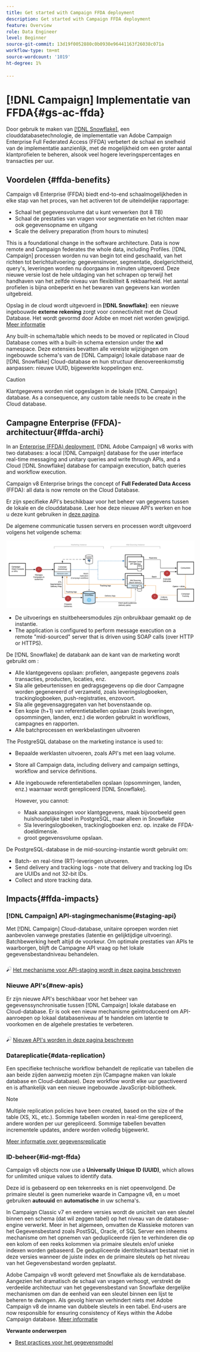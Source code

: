 ```yaml
---
title: Get started with Campaign FFDA deployment
description: Get started with Campaign FFDA deployment
feature: Overview
role: Data Engineer
level: Beginner
source-git-commit: 13d19f0052880c0b0930e96441163f26038c071a
workflow-type: tm+mt
source-wordcount: '1019'
ht-degree: 1%

---
```


# [!DNL Campaign] Implementatie van FFDA{#gs-ac-ffda}

Door gebruik te maken van [[!DNL Snowflake]](https://www.snowflake.com/), een clouddatabasetechnologie, de implementatie van Adobe Campaign Enterprise Full Federated Access (FFDA) verbetert de schaal en snelheid van de implementatie aanzienlijk, met de mogelijkheid om een groter aantal klantprofielen te beheren, alsook veel hogere leveringspercentages en transacties per uur.

## Voordelen {#ffda-benefits}

Campaign v8 Enterprise (FFDA) biedt end-to-end schaalmogelijkheden in elke stap van het proces, van het activeren tot de uiteindelijke rapportage:

* Schaal het gegevensvolume dat u kunt verwerken (tot 8 TB)
* Schaal de prestaties van vragen voor segmentatie en het richten maar ook gegevensopname en uitgang
* Scale the delivery preparation (from hours to minutes)

This is a foundational change in the software architecture. Data is now remote and Campaign federates the whole data, including Profiles. [!DNL Campaign] processen worden nu van begin tot eind geschaald, van het richten tot berichtuitvoering: gegevensinvoer, segmentatie, doelgerichtheid, query&#39;s, leveringen worden nu doorgaans in minuten uitgevoerd. Deze nieuwe versie lost de hele uitdaging van het schrapen op terwijl het handhaven van het zelfde niveau van flexibiliteit &amp; rekbaarheid. Het aantal profielen is bijna onbeperkt en het bewaren van gegevens kan worden uitgebreid.

Opslag in de cloud wordt uitgevoerd in **[!DNL Snowflake]**: een nieuwe ingebouwde **externe rekening** zorgt voor connectiviteit met de Cloud Database. Het wordt gevormd door Adobe en moet niet worden gewijzigd. [Meer informatie](../config/external-accounts.md)

Any built-in schema/table which needs to be moved or replicated in Cloud Database comes with a built-in schema extension under the **xxl** namespace. Deze extensies bevatten alle vereiste wijzigingen om ingebouwde schema&#39;s van de [!DNL Campaign] lokale database naar de [!DNL Snowflake] Cloud-database en hun structuur dienovereenkomstig aanpassen: nieuwe UUID, bijgewerkte koppelingen enz.

>[!CAUTION]
>
> Klantgegevens worden niet opgeslagen in de lokale [!DNL Campaign] database. As a consequence, any custom table needs to be create in the Cloud database.

## Campagne Enterprise (FFDA)-architectuur{#ffda-archi}

In an [Enterprise (FFDA) deployment](../architecture/enterprise-deployment.md), [!DNL Adobe Campaign] v8 works with two databases: a local [!DNL Campaign] database for the user interface real-time messaging and unitary queries and write through APIs, and a Cloud [!DNL Snowflake] database for campaign execution, batch queries and workflow execution.

Campaign v8 Enterprise brings the concept of **Full Federated Data Access** (FFDA): all data is now remote on the Cloud Database.

Er zijn specifieke API&#39;s beschikbaar voor het beheer van gegevens tussen de lokale en de clouddatabase. Leer hoe deze nieuwe API&#39;s werken en hoe u deze kunt gebruiken in [deze pagina](new-apis.md).

De algemene communicatie tussen servers en processen wordt uitgevoerd volgens het volgende schema:

![](assets/architecture.png)

* De uitvoerings en stuitbeheersmodules zijn onbruikbaar gemaakt op de instantie.
* The application is configured to perform message execution on a remote &quot;mid-sourced&quot; server that is driven using SOAP calls (over HTTP or HTTPS).

De [!DNL Snowflake] de databank aan de kant van de marketing wordt gebruikt om :

* Alle klantgegevens opslaan: profielen, aangepaste gegevens zoals transacties, producten, locaties, enz.
* Sla alle gebeurtenissen en gedragsgegevens op die door Campagne worden gegenereerd of verzameld, zoals leveringslogboeken, trackinglogboeken, push-registraties, enzovoort.
* Sla alle gegevensaggregaten van het bovenstaande op.
* Een kopie (h+1) van referentietabellen opslaan (zoals leveringen, opsommingen, landen, enz.) die worden gebruikt in workflows, campagnes en rapporten.
* Alle batchprocessen en werkbelastingen uitvoeren


The PostgreSQL database on the marketing instance is used to:

* Bepaalde werklasten uitvoeren, zoals API&#39;s met een laag volume.
* Store all Campaign data, including delivery and campaign settings, workflow and service definitions.
* Alle ingebouwde referentietabellen opslaan (opsommingen, landen, enz.) waarnaar wordt gerepliceerd [!DNL Snowflake].

   However, you cannot:
   * Maak aanpassingen voor klantgegevens, maak bijvoorbeeld geen huishoudelijke tabel in PostgreSQL, maar alleen in Snowflake
   * Sla leveringslogboeken, trackinglogboeken enz. op. inzake de FFDA-doeldimensie.
   * groot gegevensvolume opslaan.


De PostgreSQL-database in de mid-sourcing-instantie wordt gebruikt om:

* Batch- en real-time (RT)-leveringen uitvoeren.
* Send delivery and tracking logs - note that delivery and tracking log IDs are UUIDs and not 32-bit IDs.
* Collect and store tracking data.


## Impacts{#ffda-impacts}

### [!DNL Campaign] API-stagingmechanisme{#staging-api}

Met [!DNL Campaign] Cloud-database, unitaire oproepen worden niet aanbevolen vanwege prestaties (latentie en gelijktijdige uitvoering). Batchbewerking heeft altijd de voorkeur. Om optimale prestaties van APIs te waarborgen, blijft de Campagne API vraag op het lokale gegevensbestandniveau behandelen.

![](../assets/do-not-localize/glass.png) [Het mechanisme voor API-staging wordt in deze pagina beschreven](staging.md)

### Nieuwe API&#39;s{#new-apis}

Er zijn nieuwe API&#39;s beschikbaar voor het beheer van gegevenssynchronisatie tussen [!DNL Campaign] lokale database en Cloud-database. Er is ook een nieuw mechanisme geïntroduceerd om API-aanroepen op lokaal databaseniveau af te handelen om latentie te voorkomen en de algehele prestaties te verbeteren.

![](../assets/do-not-localize/glass.png) [Nieuwe API&#39;s worden in deze pagina beschreven](new-apis.md)


### Datareplicatie{#data-replication}

Een specifieke technische workflow behandelt de replicatie van tabellen die aan beide zijden aanwezig moeten zijn (Campagne maken van lokale database en Cloud-database). Deze workflow wordt elke uur geactiveerd en is afhankelijk van een nieuwe ingebouwde JavaScript-bibliotheek.

>[!NOTE]
>
> Multiple replication policies have been created, based on the size of the table (XS, XL, etc.).
> Sommige tabellen worden in real-time gerepliceerd, andere worden per uur gerepliceerd. Sommige tabellen bevatten incrementele updates, andere worden volledig bijgewerkt.

[Meer informatie over gegevensreplicatie](replication.md)

### ID-beheer{#id-mgt-ffda}

Campaign v8 objects now use a **Universally Unique ID (UUID)**, which allows for unlimited unique values to identify data.

Deze id is gebaseerd op een tekenreeks en is niet opeenvolgend. De primaire sleutel is geen numerieke waarde in Campagne v8, en u moet gebruiken **autouuid** en **automatische** in uw schema&#39;s.

In Campaign Classic v7 en eerdere versies wordt de uniciteit van een sleutel binnen een schema (dat wil zeggen tabel) op het niveau van de database-engine verwerkt. Meer in het algemeen, omvatten de Klassieke motoren van het Gegevensbestand zoals PostSQL, Oracle, of SQL Server een inheems mechanisme om het opnemen van gedupliceerde rijen te verhinderen die op een kolom of een reeks kolommen via primaire sleutels en/of unieke indexen worden gebaseerd. De gedupliceerde identiteitskaart bestaat niet in deze versies wanneer de juiste index en de primaire sleutels op het niveau van het Gegevensbestand worden geplaatst.

Adobe Campaign v8 wordt geleverd met Snowflake als de kerndatabase. Aangezien het dramatisch de schaal van vragen verhoogt, verstrekt de verdeelde architectuur van het gegevensbestand van Snowflake dergelijke mechanismen om dan de eenheid van een sleutel binnen een lijst te beheren te dwingen. Als gevolg hiervan verhindert niets met Adobe Campaign v8 de inname van dubbele sleutels in een tabel. End-users are now responsible for ensuring consistency of Keys within the Adobe Campaign database. [Meer informatie](keys.md)

**Verwante onderwerpen**

* [Best practices voor het gegevensmodel](../dev/datamodel-best-practices.md)
